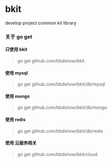 # bkit
develop project common kit library

### 关于 go get

#### 只使用 bkit
> go get github.com/bbdshow/bkit

#### 使用 mysql
> go get github.com/bbdshow/bkit/db/mysql

#### 使用 mongo
> go get github.com/bbdshow/bkit/db/mongo

#### 使用 redis
> go get github.com/bbdshow/bkit/db/redis

#### 使用 云服务相关
> go get github.com/bbdshow/bkit/cloud